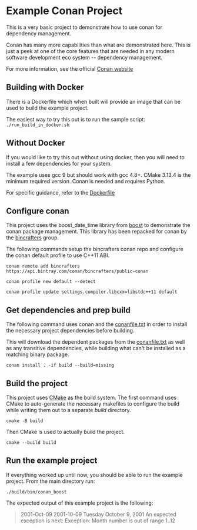 # Example Conan Project
This is a very basic project to demonstrate how to use conan for dependency management.

Conan has many more capabilities than what are demonstrated here.  This is just a peek at one of the core features that are needed in any modern software development eco system -- dependency management.

For more information, see the official [Conan website](https://conan.io/)

## Building with Docker
There is a Dockerfile which when built will provide an image that can be used to build the example project.

The easiest way to try this out is to run the sample script:
`./run_build_in_docker.sh`

## Without Docker
If you would like to try this out without using docker, then you will need to install a few dependencies for your system.

The example uses gcc 9 but should work with gcc 4.8+.
CMake 3.13.4 is the minimum required version.
Conan is needed and requires Python.

For specific guidance, refer to the [Dockerfile](./docker/Dockerfile)

## Configure conan
This project uses the boost_date_time library from [boost](https://www.boost.org/) to demonstrate the conan package management.  This library has been repacked for conan by the [bincrafters](https://bincrafters.github.io/) group.

The following commands setup the bincrafters conan repo and configure the conan default profile to use C++11 ABI.

```
conan remote add bincrafters https://api.bintray.com/conan/bincrafters/public-conan

conan profile new default --detect

conan profile update settings.compiler.libcxx=libstdc++11 default
```

## Get dependencies and prep build
The following command uses conan and the [conanfile.txt](./conanfile.txt) in order to install the necessary project dependencies before building.

This will download the dependent packages from the [conanfile.txt](./conanfile.txt) as well as any transitive dependencies, while building what can't be installed as a matching binary package.

`conan install . -if build --build=missing`

## Build the project
This project uses [CMake](https://cmake.org/) as the build system.  The first command uses CMake to auto-generate the necessary makefiles to configure the build while writing them out to a separate *build* directory.

`cmake -B build`

Then CMake is used to actually build the project.

`cmake --build build`

## Run the example project
If everything worked up until now, you should be able to run the example project.  From the main directory run:

`./build/bin/conan_boost`

The expected output of this example project is the following:

> 2001-Oct-09
 2001-10-09
 Tuesday October 9, 2001
 An expected exception is next: 
   Exception: Month number is out of range 1..12
